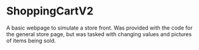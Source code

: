 # ShoppingCartV2
A basic webpage to simulate a store front.
 Was provided with the code for the general store page, but was tasked with changing values and pictures of items being sold.
